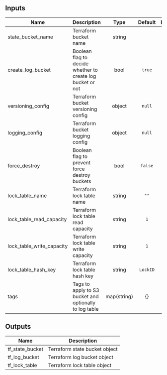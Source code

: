 
## Inputs

| Name | Description | Type | Default | Required |
|------|-------------|:----:|:-----:|:-----:|
| state_bucket_name | Terraform bucket name | string |  | yes |
| create_log_bucket | Boolean flag to decide whether to create log bucket or not | bool | `true` | no |
| versioning_config | Terraform bucket versioning config | object | `null` | no |
| logging_config | Terraform bucket logging config | object | `null` | no |
| force_destroy | Boolean flag to prevent force destroy buckets | bool | `false` | no |
| lock_table_name | Terraform lock table name | string | `""` | no |
| lock_table_read_capacity | Terraform lock table read capacity | string | `1` | no |
| lock_table_write_capacity | Terraform lock table write capacity | string | `1` | no |
| lock_table_hash_key | Terraform lock table hash key | string | `LockID` | no |
| tags | Tags to apply to S3 bucket and optionally to log table | map(string) | {} | no |

## Outputs

| Name | Description |
|------|-------------|
| tf_state_bucket | Terraform state bucket object |
| tf_log_bucket | Terraform log bucket object |
| tf_lock_table | Terraform lock table object |
